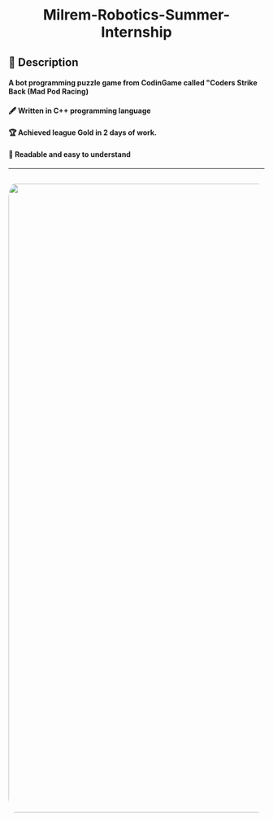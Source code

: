 

<div align=center>

<h1>Milrem-Robotics-Summer-Internship</h1>

</div>

## 📄 Description

#### A bot programming puzzle game from CodinGame called "Coders Strike Back (Mad Pod Racing)

#### 🖋️ Written in C++ programming language

#### 🏆 Achieved league Gold in 2 days of work.

#### 📖 Readable and easy to understand

---


<img src="https://github.com/Tihinya/FORUM-/assets/86482047/93337050-776c-44b5-9ca9-1d1db3146468" width="1238" style="border-radius:2.5%;margin-top: 15px"> 